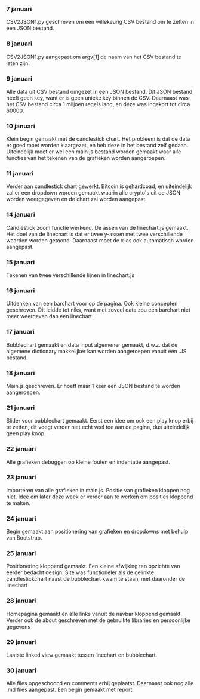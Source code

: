 ### 7 januari

CSV2JSON1.py geschreven om een willekeurig CSV bestand om te zetten in een JSON bestand.

### 8 januari

CSV2JSON1.py aangepast om argv[1] de naam van het CSV bestand te laten zijn.

### 9 januari

Alle data uit CSV bestand omgezet in een JSON bestand. Dit JSON bestand heeft geen key, want er is geen unieke key binnen de CSV. Daarnaast was het CSV bestand circa 1 miljoen regels lang, en deze was ingekort tot circa 60000.

### 10 januari

Klein begin gemaakt met de candlestick chart. Het probleem is dat de data er goed moet worden klaargezet, en heb deze in het bestand zelf gedaan. Uiteindelijk moet er wel een main.js bestand worden gemaakt waar alle functies van het tekenen van de grafieken worden aangeroepen.

### 11 januari

Verder aan candlestick chart gewerkt. Bitcoin is gehardcoad, en uiteindelijk zal er een dropdown worden gemaakt waarin alle crypto's uit de JSON worden weergegeven en de chart zal worden aangepast.

### 14 januari

Candlestick zoom functie werkend. De assen van de linechart.js gemaakt. Het doel van de linechart is dat er twee y-assen met twee verschillende waarden worden getoond. Daarnaast moet de x-as ook automatisch worden aangepast.

### 15 januari

Tekenen van twee verschillende lijnen in linechart.js

### 16 januari

Uitdenken van een barchart voor op de pagina. Ook kleine concepten geschreven. Dit leidde tot niks, want met zoveel data zou een barchart niet meer weergeven dan een linechart.

### 17 januari

Bubblechart gemaakt en data input algemener gemaakt, d.w.z. dat de algemene dictionary makkelijker kan worden aangeroepen vanuit één .JS bestand.

### 18 januari

Main.js geschreven. Er hoeft maar 1 keer een JSON bestand te worden aangeroepen.

### 21 januari

Slider voor bubblechart gemaakt. Eerst een idee om ook een play knop erbij te zetten, dit voegt verder niet echt veel toe aan de pagina, dus uiteindelijk geen play knop.

### 22 januari

Alle grafieken debuggen op kleine fouten en indentatie aangepast.

### 23 januari

Importeren van alle grafieken in main.js. Positie van grafieken kloppen nog niet. Idee om later deze week er verder aan te werken om posities kloppend te maken.

### 24 januari

Begin gemaakt aan positionering van grafieken en dropdowns met behulp van Bootstrap.

### 25 januari

Positionering kloppend gemaakt. Een kleine afwijking ten opzichte van eerder bedacht design. Site was functioneler als de gelinkte candlestickchart naast de bubblechart kwam te staan, met daaronder de linechart

### 28 januari

Homepagina gemaakt en alle links vanuit de navbar kloppend gemaakt. Verder ook de about geschreven met de gebruikte libraries en persoonlijke gegevens

### 29 januari

Laatste linked view gemaakt tussen linechart en bubblechart.

### 30 januari

Alle files opgeschoond en comments erbij geplaatst. Daarnaast ook nog alle .md files aangepast. Een begin gemaakt met report.
